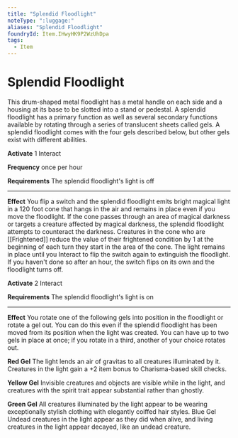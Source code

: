 ```yaml
---
title: "Splendid Floodlight"
noteType: ":luggage:"
aliases: "Splendid Floodlight"
foundryId: Item.IHwyHK9P2WzUhDpa
tags:
  - Item
---
```


# Splendid Floodlight

This drum-shaped metal floodlight has a metal handle on each side and a housing at its base to be slotted into a stand or pedestal. A splendid floodlight has a primary function as well as several secondary functions available by rotating through a series of translucent sheets called gels. A splendid floodlight comes with the four gels described below, but other gels exist with different abilities.

**Activate** 1 Interact

**Frequency** once per hour

**Requirements** The splendid floodlight's light is off

* * *

**Effect** You flip a switch and the splendid floodlight emits bright magical light in a 120 foot cone that hangs in the air and remains in place even if you move the floodlight. If the cone passes through an area of magical darkness or targets a creature affected by magical darkness, the splendid floodlight attempts to counteract the darkness. Creatures in the cone who are [[Frightened]] reduce the value of their frightened condition by 1 at the beginning of each turn they start in the area of the cone. The light remains in place until you Interact to flip the switch again to extinguish the floodlight. If you haven't done so after an hour, the switch flips on its own and the floodlight turns off.

**Activate** 2 Interact

**Requirements** The splendid floodlight's light is on

* * *

**Effect** You rotate one of the following gels into position in the floodlight or rotate a gel out. You can do this even if the splendid floodlight has been moved from its position when the light was created. You can have up to two gels in place at once; if you rotate in a third, another of your choice rotates out.

**Red Gel** The light lends an air of gravitas to all creatures illuminated by it. Creatures in the light gain a +2 item bonus to Charisma-based skill checks.

**Yellow Gel** Invisible creatures and objects are visible while in the light, and creatures with the spirit trait appear substantial rather than ghostly.

**Green Gel** All creatures illuminated by the light appear to be wearing exceptionally stylish clothing with elegantly coiffed hair styles. Blue Gel Undead creatures in the light appear as they did when alive, and living creatures in the light appear decayed, like an undead creature.
